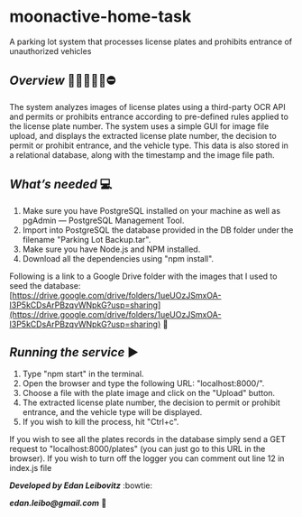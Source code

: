 # moonactive-home-task
A parking lot system that processes license plates and prohibits entrance of unauthorized vehicles


## *Overview* :traffic_light::blue_car::taxi::bus::police_car::no_entry:
The system analyzes images of license plates using a third-party OCR API and permits or prohibits entrance according to pre-defined rules applied to the license plate number.
The system uses a simple GUI for image file upload, and displays the extracted license plate number, the decision to permit or prohibit entrance, and the vehicle type.
This data is also stored in a relational database, along with the timestamp and the image file path.

## *What’s needed* :computer:
1. Make sure you have PostgreSQL installed on your machine as well as pgAdmin — PostgreSQL Management Tool.
2. Import into PostgreSQL the database provided in the DB folder under the filename "Parking Lot Backup.tar".
3. Make sure you have Node.js and NPM installed.
4. Download all the dependencies using "npm install".

Following is a link to a Google Drive folder with the images that I used to seed the database:
[https://drive.google.com/drive/folders/1ueUOzJSmxOA-I3P5kCDsArPBzqvWNpkG?usp=sharing](https://drive.google.com/drive/folders/1ueUOzJSmxOA-I3P5kCDsArPBzqvWNpkG?usp=sharing) :open_file_folder:

## *Running the service* :arrow_forward:
1. Type "npm start" in the terminal.
2. Open the browser and type the following URL: "localhost:8000/".
3. Choose a file with the plate image and click on the "Upload" button.
4. The extracted license plate number, the decision to permit or prohibit entrance, and the vehicle type will be displayed.
5. If you wish to kill the process, hit "Ctrl+c".

If you wish to see all the plates records in the database simply send a GET request to "localhost:8000/plates" (you can just go to this URL in the browser).
If you wish to turn off the logger you can comment out line 12 in index.js file

**_Developed by Edan Leibovitz_** :bowtie:

**_edan.leibo@gmail.com_** :email:
